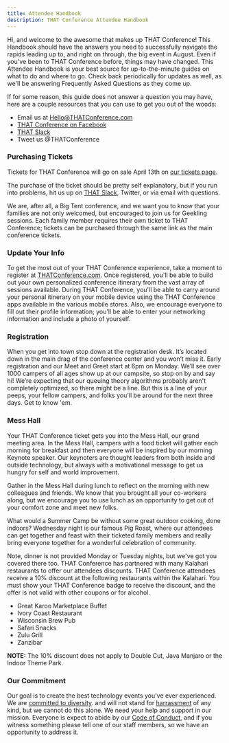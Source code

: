 ```yaml
---
title: Attendee Handbook
description: THAT Conference Attendee Handbook
---
```


Hi, and welcome to the awesome that makes up THAT Conference! This Handbook should have the answers you need to successfully navigate the rapids leading up to, and right on through, the big event in August. Even if you've been to THAT Conference before, things may have changed. This Attendee Handbook is your best source for up-to-the-minute guides on what to do and where to go. Check back periodically for updates as well, as we'll be answering Frequently Asked Questions as they come up.

If for some reason, this guide does not answer a question you may have, here are a couple resources that you can use to get you out of the woods:

- Email us at [Hello@THATConference.com](mailto:Hello@THATConference.com)
- <a href="https://www.facebook.com/ThatConference" target="_blank">THAT Conference on Facebook</a>
- <a href="https://thatslack.thatconference.com/" target="_blank">THAT Slack</a>
- Tweet us @THATConference

### Purchasing Tickets

Tickets for THAT Conference will go on sale April 13th on <a href="https://www.thatconference.com/wi/tickets" target="_blank">our tickets page</a>.

The purchase of the ticket should be pretty self explanatory, but if you run into problems, hit us up on <a href="https://thatslack.thatconference.com/" target="_blank">THAT Slack</a>, Twitter, or via email with questions.

We are, after all, a Big Tent conference, and we want you to know that your families are not only welcomed, but encouraged to join us for Geekling sessions. Each family member requires their own ticket to THAT Conference; tickets can be purchased through the same link as the main conference tickets.

### Update Your Info

To get the most out of your THAT Conference experience, take a moment to register at <a href="https://www.thatconference.com/" target="_blank">THATConference.com</a>. 
Once registered, you'll be able to build out your own personalized conference itinerary from the vast array of sessions available.
During THAT Conference, you'll be able to carry around your personal itinerary on your mobile device using the THAT Conference apps available in the various mobile stores. Also, we encourage everyone to fill out their profile information; you'll be able to enter your networking information and include a photo of yourself.

### Registration

When you get into town stop down at the registration desk. It’s located down in the main drag of the conference center and you won’t miss it.
Early registration and our Meet and Greet start at 6pm on Monday. We’ll see over 1000 campers of all ages show up at our campsite, so stop on by and say hi!
We’re expecting that our queuing theory algorithms probably aren't completely optimized, so there might be a line. But this is a line of your peeps, your fellow campers, and folks you'll be around for the next three days. Get to know 'em.

<!-- (Include this information on the site closer to April 2020)
###Schedule

Given the many choices of sessions that you have, and the many more that arise spontaneously as part of Open Spaces, it can be difficult to plan your camping adventure. We endeavor to make that easier every year. First, sign in to the conference site.
Start at the Full Session Lineup (coming April 2020) and click on any session you like. On the session page,
click the heart to save that session as a favorite. Then you can see all the sessions you've tagged as a favorite as an itinerary at the MySchedule link off the main Schedule nav.

But what do you do on the go? Download the THAT Conference apps for iOS or Android platforms in their respective mobile stores.
The THAT Conference application will act as your compass, showing you the sessions you've marked as a favorite and keeping you up to date on any schedule and location changes as they happen during THAT Conference.  !-->

### Mess Hall

Your THAT Conference ticket gets you into the Mess Hall, our grand meeting area. In the Mess Hall, campers with a food ticket will gather each morning for breakfast and then everyone will be inspired by our morning Keynote speaker. Our keynoters are thought leaders from both inside and outside technology, but always with a motivational message to get us hungry for self and world improvement. 

Gather in the Mess Hall during lunch to reflect on the morning with new colleagues and friends. We know that you brought all your co-workers along, but we encourage you to use lunch as an opportunity to get out of your comfort zone and meet new folks.

What would a Summer Camp be without some great outdoor cooking, done indoors? Wednesday night is our famous Pig Roast, where our attendees can get together and feast with their ticketed family members and really bring everyone together for a wonderful celebration of community.

Note, dinner is not provided Monday or Tuesday nights, but we've got you covered there too. THAT Conference has partnered with many Kalahari restaurants to offer our attendees discounts. THAT Conference attendees receive a 10% discount at the following restaurants within the Kalahari. You must show your THAT Conference badge to receive the discount, and the offer is not valid with other coupons or for alcohol.

- Great Karoo Marketplace Buffet
- Ivory Coast Restaurant
- Wisconsin Brew Pub
- Safari Snacks
- Zulu Grill
- Zanzibar

**NOTE:** The 10% discount does not apply to Double Cut, Java Manjaro or the Indoor Theme Park.

### Our Commitment

Our goal is to create the best technology events you’ve ever experienced. We are <a href="https://www.thatconference.com/wi/commitment-to-diversity" target="_blank">committed to diversity</a>.
and will not stand for <a href="https://www.thatconference.com/wi/anti-harassment-policy" target="_blank">harrassment</a> of any kind, but we cannot do this alone. We need your help and support in our mission. Everyone is expect to abide by our <a href="https://www.thatconference.com/wi/code-of-conduct" target="_blank">Code of Conduct</a>, and if you witness something please tell one of our staff members, so we have an opportunity to address it.
